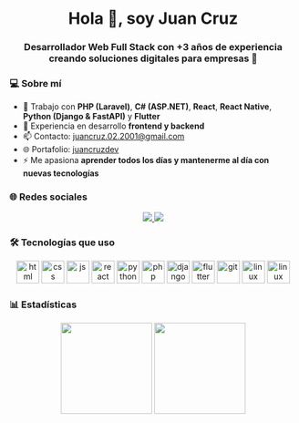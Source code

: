 <h1 align="center">Hola 👋, soy Juan Cruz</h1>
<h3 align="center">Desarrollador Web Full Stack con +3 años de experiencia creando soluciones digitales para empresas 🚀</h3>

### 💻 Sobre mí

- 🔧 Trabajo con **PHP (Laravel)**, **C# (ASP.NET)**, **React**, **React Native**, **Python (Django & FastAPI)** y **Flutter**  
- 🔀 Experiencia en desarrollo **frontend y backend**
- 📫 Contacto: [juancruz.02.2001@gmail.com](mailto:juancruz.02.2001@gmail.com)  
- 🌐 Portafolio: [juancruzdev](https://juanc.ruzdev.online)
- ⚡ Me apasiona **aprender todos los días y mantenerme al día con nuevas tecnologías**

### 🌐 Redes sociales

<div align="center">
  <a href="https://www.linkedin.com/in/juancruzre/">
    <img src="https://img.shields.io/badge/LinkedIn-0077B5?style=for-the-badge&logo=linkedin&logoColor=white" />
  </a>
  <a href="https://www.instagram.com/juan_cruz_dev/">
    <img src="https://img.shields.io/badge/Instagram-E4405F?style=for-the-badge&logo=instagram&logoColor=white" />
  </a>
</div>

### 🛠️ Tecnologías que uso

<div align="center">
  <img src="https://cdn.jsdelivr.net/gh/devicons/devicon/icons/html5/html5-original.svg" alt="html" width="40" />
  <img src="https://cdn.jsdelivr.net/gh/devicons/devicon/icons/css3/css3-original.svg" alt="css" width="40" />
  <img src="https://cdn.jsdelivr.net/gh/devicons/devicon/icons/javascript/javascript-original.svg" alt="js" width="40" />
  <img src="https://cdn.jsdelivr.net/gh/devicons/devicon/icons/react/react-original.svg" alt="react" width="40" />
  <img src="https://cdn.jsdelivr.net/gh/devicons/devicon/icons/python/python-original.svg" alt="python" width="40" />
  <img src="https://cdn.jsdelivr.net/gh/devicons/devicon/icons/php/php-original.svg" alt="php" width="40" />
  <img src="https://cdn.jsdelivr.net/gh/devicons/devicon/icons/django/django-plain.svg" alt="django" width="40" />
  <img src="https://cdn.jsdelivr.net/gh/devicons/devicon/icons/flutter/flutter-original.svg" alt="flutter" width="40" />
  <img src="https://cdn.jsdelivr.net/gh/devicons/devicon/icons/git/git-original.svg" alt="git" width="40" />
  <img src="https://cdn.jsdelivr.net/gh/devicons/devicon/icons/linux/linux-original.svg" alt="linux" width="40" />
  <img src="https://cdn.worldvectorlogo.com/logos/fastapi-1.svg" alt="linux" width="40" />
</div>

### 📊 Estadísticas

<p align="center">
  <img height="160" src="https://github-readme-stats.vercel.app/api?username=JuanCruz21&theme=react&show_icons=true&include_all_commits=true" />
  <img height="160" src="https://github-readme-stats.vercel.app/api/top-langs/?username=JuanCruz21&theme=react&layout=compact" />
</p>
